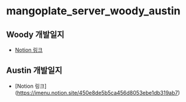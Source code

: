 # mangoplate_server_woody_austin

## Woody 개발일지

* [Notion 링크](https://hill-crow-f2e.notion.site/Woody-6ba8c8ae457f4af79add474528790a4c)


## Austin 개발일지
* [Notion 링크] (https://imenu.notion.site/450e8de5b5ca456d8053ebe1db319ab7)
